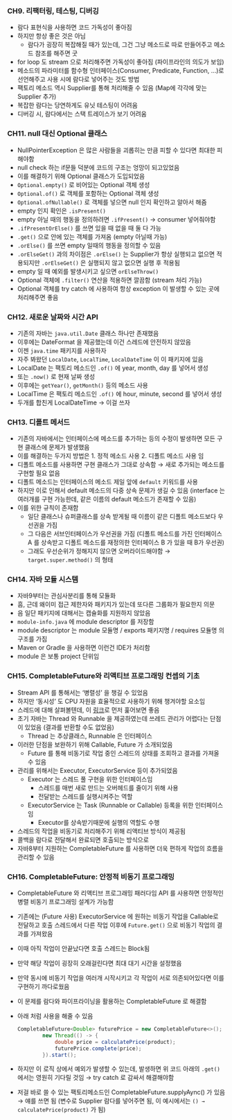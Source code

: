 ### CH9. 리팩터링, 테스팅, 디버깅

- 람다 표현식을 사용하면 코드 가독성이 좋아짐
- 하지만 항상 좋은 것은 아님
    - 람다가 굉장히 복잡해질 때가 있는데, 그건 그냥 메소드로 따로 만들어주고 메소드 참조를 해주면 굿
- for loop 도 stream 으로 처리해주면 가독성이 좋아짐 (파이프라인의 의도가 보임)
- 메소드의 파라미터를 함수형 인터페이스(Consumer, Predicate, Function, …)로 선언해주고 사용 시에 람다로 넣어주는 것도 방법
- 팩토리 메소드 역시 Supplier를 통해 처리해줄 수 있음 (Map에 각각에 맞는 Supplier 추가)
- 복잡한 람다는 당연하게도 유닛 테스팅이 어려움
- 디버깅 시, 람다에서는 스택 트레이스가 보기 어려움

### CH11. null 대신 Optional 클래스

- NullPointerException 은 많은 사람들을 괴롭히는 만큼 피할 수 있다면 최대한 피해야함
- null check 하는 if문들 덕분에 코드의 구조는 엉망이 되고있었음
- 이를 해결하기 위해 Optional 클래스가 도입되었음
- `Optional.empty()` 로 비어있는 Optional 객체 생성
- `Optional.of()` 로 객체를 포함하는 Optional 객체 생성
- `Optional.ofNullable()` 로 객체를 넣으면 null 인지 확인하고 알아서 해줌
- empty 인지 확인은 `.isPresent()`
- empty 아닐 때의 행동을 정의하려면 `.ifPresent()` → consumer 넣어줘야함
- `.ifPresentOrElse()` 를 쓰면 있을 때 없을 때 둘 다 가능
- `.get()` 으로 안에 있는 객체를 가져옴 (empty 아닐때 가능)
- `.orElse()` 를 쓰면 empty 일때의 행동을 정의할 수 있음
- `.orElseGet()` 과의 차이점은 `.orElse()` 는 Supplier가 항상 실행되고 없으면 적용되지만 `.orElseGet()` 은 실행되지 않고 없으면 실행 후 적용됨
- empty 일 때 예외를 발생시키고 싶으면 `orElseThrow()`
- Optional 객체에 `.filter()` 연산을 적용하면 깔끔함 (stream 처리 가능)
- Optional 객체를 try catch 에 사용하여 항상 exception 이 발생할 수 있는 곳에 처리해주면 좋음

### CH12. 새로운 날짜와 시간 API

- 기존의 자바는 `java.util.Date` 클래스 하나만 존재했음
- 이후에는 DateFormat 을 제공했는데 이건 스레드에 안전하지 않았음
- 이젠 `java.time` 패키지를 사용하자
- 자주 봐왔던 `LocalDate`, `LocalTime`, `LocalDateTime` 이 이 패키지에 있음
- LocalDate 는 팩토리 메소드인 `.of()` 에 year, month, day 를 넣어서 생성
- 또는 `.now()` 로 현재 날짜 생성
- 이후에는 `getYear()`, `getMonth()` 등의 메소드 사용
- LocalTime 은 팩토리 메소드인 `.of()` 에 hour, minute, second 를 넣어서 생성
- 두개를 합친게 LocalDateTime → 이걸 쓰자

### CH13. 디폴트 메서드

- 기존의 자바에서는 인터페이스에 메소드를 추가하는 등의 수정이 발생하면 모든 구현 클래스에 문제가 발생했음
- 이를 해결하는 두가지 방법은 1. 정적 메소드 사용 2. 디폴트 메소드 사용 임
- 디폴트 메소드를 사용하면 구현 클래스가 그대로 상속함 → 새로 추가되는 메소드를 구현할 필요 없음
- 디폴트 메소드는 인터페이스의 메소드 제일 앞에 `default` 키워드를 사용
- 하지만 이로 인해서 default 메소드의 다중 상속 문제가 생길 수 있음
(interface 는 여러개를 구현 가능한데, 같은 이름의 default 메소드가 존재할 수 있음)
- 이를 위한 규칙이 존재함
    - 일단 클래스나 슈퍼클래스를 상속 받게될 때 이름이 같은 디폴트 메소드보다 우선권을 가짐
    - 그 다음은 서브인터페이스가 우선권을 가짐
    (디폴트 메소드를 가진 인터페이스 A 를 상속받고 디폴트 메소드를 재정의한 인터페이스 B 가 있을 때 B가 우선권)
    - 그래도 우선순위가 정해지지 않으면 오버라이드해야함 → `target.super.method()` 의 형태

### CH14. 자바 모듈 시스템

- 자바9부터는 관심사분리를 통해 모듈화
- 흠, 근데 왜이미 접근 제한자와 패키지가 있는데 또다른 그룹화가 필요한지 의문
- 음 일단 패키지에 대해서는 캡슐화를 지원하지 않았음
- `module-info.java` 에 module descriptor 를 저장함
- module descriptor 는 module 모듈명 / exports 패키지명 / requires 모듈명 의 구조를 가짐
- Maven or Gradle 을 사용하면 이런건 IDE가 처리함
- module 은 보통 project 단위임

### CH15. CompletableFuture와 리액티브 프로그래밍 컨셉의 기초

- Stream API 를 통해서는 ‘병렬성’ 을 챙길 수 있었음
- 하지만 ‘동시성’ 도 CPU 자원을 효율적으로 사용하기 위해 챙겨야할 요소임
- 스레드에 대해 살펴볼텐데, 이 [링크](https://letsmakemyselfprogrammer.tistory.com/98)로 먼저 훑어보면 좋음
- 초기 자바는 Thread 와 Runnable 을 제공하였는데 쓰레드 관리가 어렵다는 단점이 있었음
(결과를 반환할 수도 없었음)
    - Thread 는 추상클래스, Runnable 은 인터페이스
- 이러한 단점을 보완하기 위해 Callable, Future 가 소개되었음
    - Future 를 통해 비동기로 작업 중인 스레드의 상태를 조회하고 결과를 가져올 수 있음
- 관리를 위해서는 Executor, ExecutorService 등이 추가되었음
    - Executor 는 스레드 풀 구현을 위한 인터페이스임
        - 스레드를 매번 새로 만드는 오버헤드를 줄이기 위해 사용
        - 전달받는 스레드를 실행시켜주는 역할
    - ExecutorService 는 Task (Runnable or Callable) 등록을 위한 인터페이스임
        - Executor를 상속받기때문에 실행의 역할도 수행
- 스레드의 작업을 비동기로 처리해주기 위해 리액티브 방식이 제공됨
- 콜백을 람다로 전달해서 완료되면 호출되는 방식으로
- 자바8부터 지원하는 CompletableFuture 를 사용하면 더욱 편하게 작업의 흐름을 관리할 수 있음

### CH16. CompletableFuture: 안정적 비동기 프로그래밍

- CompletableFuture 와 리액티브 프로그래밍 패러다임 API 를 사용하면 안정적인 병렬 비동기 프로그래밍 설계가 가능함
- 기존에는 (Future 사용) ExecutorService 에 원하는 비동기 작업을 Callable로 전달하고 호출 스레드에서 다른 작업 이후에 `Future.get()` 으로 비동기 작업의 결과를 가져왔음
- 이때 아직 작업이 안끝났다면 호출 스레드는 Block됨
- 만약 해당 작업이 굉장히 오래걸린다면 최대 대기 시간을 설정했음
- 만약 동시에 비동기 작업을 여러개 시작시키고 각 작업이 서로 의존되어있다면 이를 구현하기 까다로웠음
- 이 문제를 람다와 파이프라이닝을 활용하는 CompletableFuture 로 해결함
- 아래 처럼 사용을 해줄 수 있음
    
    ```java
    CompletableFuture<Double> futurePrice = new CompletableFuture<>();
            new Thread(() -> {
                double price = calculatePrice(product);
                futurePrice.complete(price);
            }).start();
    ```
    
- 하지만 이 로직 상에서 예외가 발생할 수 있는데, 발생하면 위 코드 아래의 `.get()` 에서는 영원히 기다릴 것임
→ try catch 로 감싸서 해결해야함
- 저걸 바로 쓸 수 있는 팩토리메소드인 CompletableFuture.supplyAync() 가 있음 → 얘를 쓰면 됨
(변수로 Supplier 람다를 넣어주면 됨, 이 예시에서는 `() → calculatePrice(product)` 가 됨)